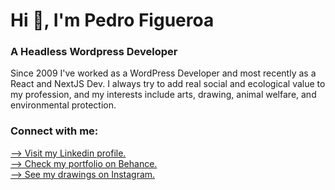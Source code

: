 <h1 align="left">Hi 👋, I'm Pedro Figueroa</h1>
<h3 align="left">A Headless Wordpress Developer</h3>

Since 2009 I've worked as a WordPress Developer and most recently as a React and NextJS Dev.
I always try to add real social and ecological value to my profession, and my interests include arts, drawing, animal welfare, and environmental protection.
</p>

<h3 align="left">Connect with me:</h3>
<p align="left">
<a href="https://linkedin.com/in/pedrofigueroa1989" target="blank">
  --> Visit my Linkedin profile.
</a><br>
<a href="https://www.behance.net/pedrofigueroa" target="blank">
  --> Check my portfolio on Behance.
</a>
</a><br>
<a href="https://www.instagram.com/pedrofigueroa3970/" target="blank">
  --> See my drawings on Instagram.
</a>
</p>
